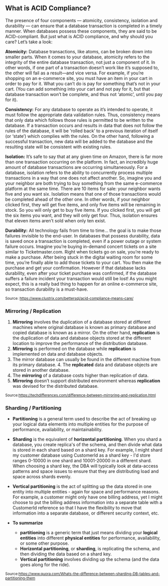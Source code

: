## What is ACID Compliance?

The presence of four components — atomicity, consistency, isolation and durability — can ensure that a database transaction is completed in a timely manner. When databases possess these components, they are said to be ACID-compliant. But just what is ACID compliance, and why should you care? Let’s take a look:

**Atomicity:** Database transactions, like atoms, can be broken down into smaller parts. When it comes to your database, atomicity refers to the integrity of the entire database transaction, not just a component of it. In other words, if one part of a transaction doesn’t work like it’s supposed to, the other will fail as a result—and vice versa. For example, if you’re shopping on an e-commerce site, you must have an item in your cart in order to pay for it. What you can’t do is pay for something that’s not in your cart. (You can add something into your cart and not pay for it, but that database transaction won’t be complete, and thus not ‘atomic’, until you pay for it).

**Consistency:** For any database to operate as it’s intended to operate, it must follow the appropriate data validation rules. Thus, consistency means that only data which follows those rules is permitted to be written to the database. If a transaction occurs and results in data that does not follow the rules of the database, it will be ‘rolled back’ to a previous iteration of itself (or ‘state’) which complies with the rules. On the other hand, following a successful transaction, new data will be added to the database and the resulting state will be consistent with existing rules.

**Isolation:** It’s safe to say that at any given time on Amazon, there is far more than one transaction occurring on the platform. In fact, an incredibly huge amount of database transactions are occurring simultaneously. For a database, isolation refers to the ability to concurrently process multiple transactions in a way that one does not affect another. So, imagine you and your neighbor are both trying to buy something from the same e-commerce platform at the same time. There are 10 items for sale: your neighbor wants five and you want six. Isolation means that one of those transactions would be completed ahead of the other one. In other words, if your neighbor clicked first, they will get five items, and only five items will be remaining in stock. So you will only get to buy five items. If you clicked first, you will get the six items you want, and they will only get four. Thus, isolation ensures that eleven items aren’t sold when only ten exist.

**Durability:** All technology fails from time to time… the goal is to make those failures invisible to the end-user. In databases that possess durability, data is saved once a transaction is completed, even if a power outage or system failure occurs. Imagine you’re buying in-demand concert tickets on a site similar to Ticketmaster.com. Right when tickets go on sale, you’re ready to make a purchase. After being stuck in the digital waiting room for some time, you’re finally able to add those tickets to your cart. You then make the purchase and get your confirmation. However if that database lacks durability, even after your ticket purchase was confirmed, if the database suffers a failure incident your transaction would still be lost! As you might expect, this is a really bad thing to happen for an online e-commerce site, so transaction durability is a must-have.

<sup>Source: https://www.clustrix.com/bettersql/acid-compliance-means-care/ </sup>

### Mirroring / Replication

1. **Mirroring** involves the duplication of a database stored at different machines where original database is known as primary database and copied database is known as a mirror. On the other hand, **replication** is the duplication of data and database objects stored at the different location to improve the performance of the distribution database.
2. **Mirroring** is performed on the database while **replication** is implemented on data and database objects.
3. The mirror database can usually be found in the different machine from its primary database. 4. The **replicated** data and database objects are stored in another database.
5. The **mirroring** of a database costs higher than replication of data.
6. **Mirroring** doesn’t support distributed environment whereas **replication** was devised for the distributed database.

<sup>Source:https://techdifferences.com/difference-between-mirroring-and-replication.html</sup>

### Sharding / Partitioning

- **Partitioning** is a general term used to describe the act of breaking up your logical data elements into multiple entities for the purpose of performance, availability, or maintainability. 

- **Sharding** is the equivalent of **horizontal partitioning**.  When you shard a database, you create replica's of the schema, and then divide what data is stored in each shard based on a shard key.  For example, I might shard my customer database using CustomerId as a shard key - I'd store ranges 0-10000 in one shard and 10001-20000 in a different shard.  When choosing a shard key, the DBA will typically look at data-access patterns and space issues to ensure that they are distributing load and space across shards evenly. 

- **Vertical partitioning** is the act of splitting up the data stored in one entity into multiple entities - again for space and performance reasons.  For example, a customer might only have one billing address, yet I might choose to put the billing address information into a separate table with a CustomerId reference so that I have the flexibility to move that information into a separate database, or different security context, etc.   

- **To summarize**
    - **partitioning** is a generic term that just means dividing your **logical entities** into different **physical entities** for performance, availability, or some other purpose.  
    - **Horizontal partitioning**, or **sharding**, is replicating the schema, and then dividing the data based on a shard key.  
    - **Vertical partitioning** involves dividing up the schema (and the data goes along for the ride).

<sup>Source:https://www.quora.com/Whats-the-difference-between-sharding-DB-tables-and-partitioning-them</sup>